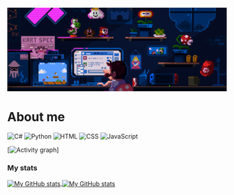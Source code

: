 ![](./coding-banner.gif)

# About me






<p>
<img src="https://img.shields.io/badge/code-C%23-informational?style=for-the-badge&logo=c-sharp&logoColor=white color=239120" alt="C#">
<img src="https://img.shields.io/badge/code-Python-informational?style=for-the-badge&logo=python&logoColor=white&color=3776AB" alt="Python">
<img src="https://img.shields.io/badge/code-HTML-informational?style=for-the-badge&logo=html5&logoColor=white&color=E34F26" alt="HTML">
<img src="https://img.shields.io/badge/code-CSS-informational?style=for-the-badge&logo=css3&logoColor=white&color=1572B6" alt="CSS">
<img src="https://img.shields.io/badge/code-javascript-informational?style=for-the-badge&logo=javascript&logoColor=white&color=2aa889" alt="JavaScript">
</p>


[![Activity graph](https://github-readme-activity-graph.vercel.app/graph?username=Samuel&theme=gotham&hide_border=true)]


### My stats

<a href="https://github.com/Sazie101">
  <img height="205px" align="center" src="https://github-readme-stats.vercel.app/api?username=Sazie101&theme=vue&show_icons=true" alt="My GitHub stats" />
</a>
<a href="https://github.com/Sazie101">
  <img align="center" src="https://github-readme-stats.vercel.app/api/top-langs/?username=Sazie101&theme=vue&hide=Ruby&show_icons=true&langs_count=3" alt="My 
  GitHub stats"/>
</a>

<!--
**Sazie101/Sazie101** is a ✨ _special_ ✨ repository because its `README.md` (this file) appears on your GitHub profile.

Here are some ideas to get you started:

- 🔭 I’m currently working on ...
- 🌱 I’m currently learning ...
- 👯 I’m looking to collaborate on ...
- 🤔 I’m looking for help with ...
- 💬 Ask me about ...
- 📫 How to reach me: ...
- 😄 Pronouns: ...
- ⚡ Fun fact: ...
-->
